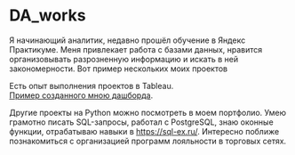# DA_works
Я начинающий аналитик, недавно прошёл обучение в Яндекс Практикуме. Меня привлекает работа с базами данных, нравится организовывать разрозненную информацию и искать в ней закономерности. 
Вот пример нескольких моих проектов             

Есть опыт выполнения проектов в Tableau.       
[Пример созданного мною дашборда](https://public.tableau.com/views/12_17196117077730/Story1?:language=en-US&publish=yes&:sid=&:display_count=n&:origin=viz_share_link).       

Другие проекты на Python можно посмотреть в моем портфолио. Умею грамотно писать SQL-запросы, работал с PostgreSQL, знаю оконные функции, отрабатываю навыки в https://sql-ex.ru/. Интересно поближе познакомиться с организацией программ лояльности в торговых сетях.

